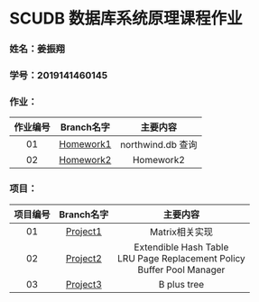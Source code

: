 # SCUDB 数据库系统原理课程作业<br>

### 姓名：姜振翔
### 学号：2019141460145

### 作业：
| 作业编号 | Branch名字 | 主要内容 |
| :--:  | :--:  | :--:  |
| 01 | [Homework1](https://github.com/RoyMikeJiang/scudb/tree/Homework1) | northwind.db 查询 |
| 02 | [Homework2](https://github.com/RoyMikeJiang/scudb/tree/Homework2) | Homework2 |
### 项目：
| 项目编号 | Branch名字 | 主要内容 |
| :--:  | :--:  | :--:  |
| 01 | [Project1](https://github.com/RoyMikeJiang/scudb/tree/Project1) | Matrix相关实现 |
| 02 | [Project2](https://github.com/RoyMikeJiang/scudb/tree/Project2) | Extendible Hash Table<br>LRU Page Replacement Policy<br>Buffer Pool Manager |
| 03 | [Project3](https://github.com/RoyMikeJiang/scudb/tree/Project3) | B plus tree |